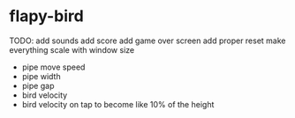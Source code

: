 # flapy-bird

TODO:
add sounds
add score
add game over screen
add proper reset
make everything scale with window size
- pipe move speed
- pipe width
- pipe gap
- bird velocity
- bird velocity on tap to become like 10% of the height
